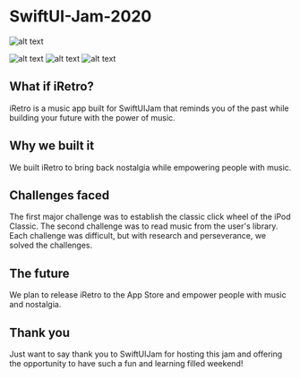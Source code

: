 # SwiftUI-Jam-2020


![alt text](https://firebasestorage.googleapis.com/v0/b/eyemaps-c1b86.appspot.com/o/iTunesArtwork%401x.png?alt=media&token=81788d60-ab53-4c25-8afc-96e65684cefb)

![alt text](https://firebasestorage.googleapis.com/v0/b/eyemaps-c1b86.appspot.com/o/Instagram%20post%20-%206.png?alt=media&token=2899324a-6549-4e91-89ea-de134e543c7c)
![alt text](https://firebasestorage.googleapis.com/v0/b/eyemaps-c1b86.appspot.com/o/Instagram%20post%20-%2014.png?alt=media&token=3e1d076e-d579-4eb4-81cd-d1ece316d4a0)
![alt text](https://firebasestorage.googleapis.com/v0/b/eyemaps-c1b86.appspot.com/o/Instagram%20post%20-%2013.png?alt=media&token=c6ff66df-b4cf-420c-b47d-1bc8794afaa7)
## What if iRetro?
iRetro is a music app built for SwiftUIJam that reminds you of the past while building your future with the power of music.  

## Why we built it
We built iRetro to bring back nostalgia while empowering people with music.

## Challenges faced
The first major challenge was to establish the classic click wheel of the iPod Classic.  The second challenge was to read music from the user's library.  Each challenge was difficult, but with research and perseverance, we solved the challenges.

## The future
We plan to release iRetro to the App Store and empower people with music and nostalgia.

## Thank you
Just want to say thank you to SwiftUIJam for hosting this jam and offering the opportunity to have such a fun and learning filled weekend! 
